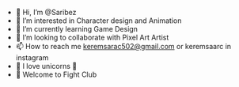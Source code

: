 - 👋 Hi, I’m @Saribez
- 👀 I’m interested in Character design and Animation
- 🌱 I’m currently learning Game Design
- 💞️ I’m looking to collaborate with Pixel Art Artist 
- 📫 How to reach me keremsarac502@gmail.com or keremsaarc in instagram 
- 🌈 I love unicorns 🦄 
- 🎨 Welcome to Fight Club
<!---
Saribez/Saribez is a ✨ special ✨ repository because its `README.md` (this file) appears on your GitHub profile.
You can click the Preview link to take a look at your changes.
--->
